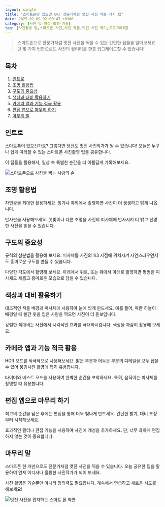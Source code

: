 ```yaml
---
layout: single
title: "스마트폰만 있으면 OK! 전문가처럼 멋진 사진 찍는 가지 팁"
date: 2025-02-09 02:00:47 +0900
category: [사진-및-영상-촬영-기술]
tag: [사진촬영 팁,스마트폰 사진,사진 작품,멋진 사진 찍기,포토그래피]
---
```

  
> 스마트폰으로 전문가처럼 멋진 사진을 찍을 수 있는 간단한 팁들을 알아보세요. 단 몇 가지 팁만으로도 사진의 퀄리티를 한층 업그레이드할 수 있습니다!

## 목차
1. [인트로](#인트로)
2. [조명 활용법](#조명-활용법)
3. [구도의 중요성](#구도의-중요성)
4. [색상과 대비 활용하기](#색상과-대비-활용하기)
5. [카메라 앱과 기능 적극 활용](#카메라-앱과-기능-적극-활용)
6. [편집 앱으로 마무리 하기](#편집-앱으로-마무리-하기)
7. [마무리 말](#마무리-말)

## 인트로

스마트폰이 있으신가요? 그렇다면 당신도 멋진 사진작가가 될 수 있습니다! 오늘은 누구나 쉽게 따라할 수 있는 스마트폰 사진촬영 팁을 공유합니다.


이 팁들을 활용해서, 일상 속 특별한 순간을 더 아름답게 기록해보세요.


![스마트폰으로 사진을 찍는 사람의 손](undefined)



## 조명 활용법

자연광을 최대한 활용하세요. 창가나 야외에서 촬영하면 사진이 더 생생하고 밝게 나옵니다.


반사판을 사용해보세요. 햇빛이나 다른 조명을 사진의 피사체에 반사시켜 더 밝고 선명한 사진을 얻을 수 있습니다.



## 구도의 중요성

규칙의 삼분법을 활용해 보세요. 피사체를 사진의 1/3 지점에 위치시켜 자연스러우면서도 흥미로운 구도를 만들 수 있습니다.


다양한 각도에서 촬영해 보세요. 아래에서 위로, 또는 위에서 아래로 촬영하면 평범한 피사체도 새롭고 흥미로운 모습으로 담을 수 있습니다.



## 색상과 대비 활용하기

대조적인 색을 배경과 피사체에 사용하여 눈에 띄게 만드세요. 예를 들어, 파란 하늘이 배경일 때 빨간 옷을 입은 사람을 찍으면 사진이 더 돋보입니다.


강렬한 색대비는 사진에서 시각적인 효과를 극대화시킵니다. 색상을 과감히 활용해 보세요.



## 카메라 앱과 기능 적극 활용

HDR 모드를 적극적으로 사용해보세요. 밝은 부분과 어두운 부분의 디테일을 모두 잡을 수 있어 풍경사진 촬영에 특히 유용합니다.


타이머와 버스트 모드를 사용하여 완벽한 순간을 포착하세요. 특히, 움직이는 피사체를 촬영할 때 유용합니다.



## 편집 앱으로 마무리 하기

최고의 순간을 담은 후에는 편집을 통해 더욱 빛나게 만드세요. 간단한 밝기, 대비 조정부터 시작해보세요.


효과적인 필터나 편집 기능을 사용하여 사진에 개성을 추가하세요. 단, 너무 과하게 편집하지 않는 것이 중요합니다.



## 마무리 말

스마트폰 한 개만으로도 전문가처럼 멋진 사진을 찍을 수 있습니다. 오늘 공유한 팁을 활용하여 언제 어디서나 훌륭한 사진작가가 되어 보세요.


사진 촬영은 기술뿐만 아니라 창의력도 필요합니다. 계속해서 연습하고 새로운 시도를 해보세요!


![멋진 사진을 캡처하는 스마트 폰 화면](undefined)

